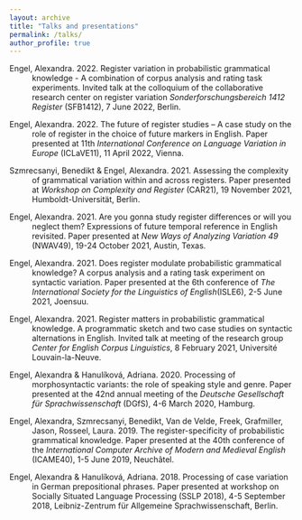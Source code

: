 ```yaml
---
layout: archive
title: "Talks and presentations"
permalink: /talks/
author_profile: true
---
```

<div style="text-indent: -40px; padding-left: 40px;">
	<p>Engel, Alexandra. 2022. Register variation in probabilistic grammatical knowledge - A combination of corpus analysis and rating task experiments. Invited talk at the colloquium of the  collaborative research center on register variation <em>Sonderforschungsbereich 1412 Register</em> (SFB1412), 7 June 2022, Berlin.</p>
    <p>Engel, Alexandra. 2022. The future of register studies – A case study on the role of register in the choice of future markers in English. Paper presented at 11th <em>International Conference on Language Variation in Europe</em> (ICLaVE11), 11 April 2022, Vienna. </p>
	<p>Szmrecsanyi, Benedikt & Engel, Alexandra. 2021. Assessing the complexity of grammatical variation within and across registers. Paper presented at <em>Workshop on Complexity and Register</em> (CAR21), 19 November 2021, Humboldt-Universität, Berlin.</p>
	<p>Engel, Alexandra. 2021. Are you gonna study register differences or will you neglect them? Expressions of future temporal reference in English revisited. Paper presented at <em>New Ways of Analyzing Variation 49</em> (NWAV49), 19-24 October 2021, Austin, Texas.</p>
	<p>Engel, Alexandra. 2021. Does register modulate probabilistic grammatical knowledge? A corpus analysis and a rating task experiment on syntactic variation. Paper presented at the 6th conference of <em>The International Society for the Linguistics of English</em>(ISLE6), 2-5 June 2021, Joensuu.</p>
	<p>Engel, Alexandra. 2021. Register matters in probabilistic grammatical knowledge. A programmatic sketch and two case studies on syntactic alternations in English. Invited talk at meeting of the research group <em>Center for English Corpus Linguistics</em>, 8 February 2021, Université Louvain-la-Neuve.</p>
	<p>Engel, Alexandra & Hanulíková, Adriana. 2020. Processing of morphosyntactic variants: the role of speaking style and genre. Paper presented at the 42nd annual meeting of the <em>Deutsche Gesellschaft für Sprachwissenschaft</em> (DGfS), 4-6 March 2020, Hamburg.</p>
	<p>Engel, Alexandra, Szmrecsanyi, Benedikt, Van de Velde, Freek, Grafmiller, Jason, Rosseel, Laura. 2019. The register-specificity of probabilistic grammatical knowledge. Paper presented at the 40th conference of the <em>International Computer Archive of Modern and Medieval English</em> (ICAME40), 1-5 June 2019, Neuchâtel.</p>
	<p>Engel, Alexandra & Hanulíková, Adriana. 2018. Processing of case variation in German prepositional phrases. Paper presented at workshop on Socially Situated Language Processing (SSLP 2018), 4-5 September 2018, Leibniz-Zentrum für Allgemeine Sprachwissenschaft, Berlin.</p>


</div>
